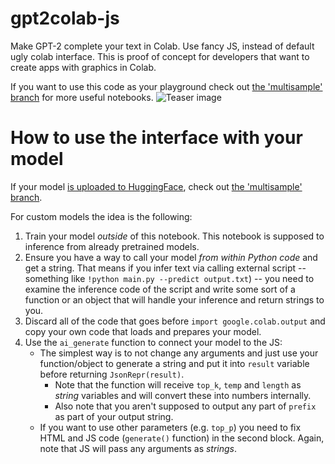 # gpt2colab-js
Make GPT-2 complete your text in Colab. Use fancy JS, instead of default ugly colab interface.
This is proof of concept for developers that want to create apps with graphics in Colab.

If you want to use this code as your playground check out [the 'multisample' branch](https://github.com/gpt2ent/gpt2colab-js/tree/multisample) for more useful notebooks.
![Teaser image](./gpt2js.png)

# How to use the interface with your model

If your model [is uploaded to HuggingFace](https://huggingface.co/models?pipeline_tag=text-generation), check out [the 'multisample' branch](https://github.com/gpt2ent/gpt2colab-js/tree/multisample).

For custom models the idea is the following:

1. Train your model *outside* of this notebook. This notebook is supposed to inference from already pretrained models.
3. Ensure you have a way to call your model *from within Python code* and get a string. That means if you infer text via calling external script -- something like `!python main.py --predict output.txt`) -- you need to examine the inference code of the script and write some sort of a function or an object that will handle your inference and return strings to you.
2. Discard all of the code that goes before `import google.colab.output` and copy your own code that loads and prepares your model.
5. Use the `ai_generate` function to connect your model to the JS:
   * The simplest way is to not change any arguments and just use your function/object to generate a string and put it into `result` variable before returning `JsonRepr(result)`.
       * Note that the function will receive `top_k`, `temp` and `length` as *string* variables and will convert these into numbers internally.
       * Also note that you aren't supposed to output any part of `prefix` as part of your output string.
   * If you want to use other parameters (e.g. `top_p`) you need to fix HTML and JS code (`generate()` function) in the second block. Again, note that JS will pass any arguments as *strings*.
